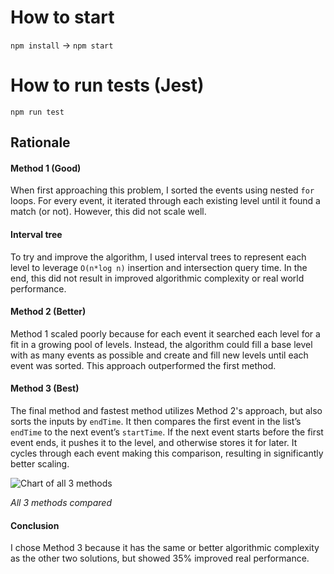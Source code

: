 # How to start

`npm install` →
`npm start`

# How to run tests (Jest)

`npm run test`

## Rationale

#### Method 1 (Good)
When first approaching this problem, I sorted the events using nested `for` loops. For every event, it iterated through each existing level until it found a match (or not). However, this did not scale well.

#### Interval tree
To try and improve the algorithm, I used interval trees to represent each level to leverage `O(n*log n)` insertion and intersection query time. In the end, this did not result in improved algorithmic complexity or real world performance.

#### Method 2 (Better)
Method 1 scaled poorly because for each event it searched each level for a fit in a growing pool of levels. Instead, the algorithm could fill a base level with as many events as possible and create and fill new levels until each event was sorted. This approach outperformed the first method.

#### Method 3 (Best)
The final method and fastest method utilizes Method 2's approach, but also sorts the inputs by `endTime`. It then compares the first event in the list’s `endTime` to the next event’s `startTime`. If the next event starts before the first event ends, it pushes it to the level, and otherwise stores it for later. It cycles through each event making this comparison, resulting in significantly better scaling.

![Chart of all 3 methods](https://i.imgur.com/3ilmdbP.png)

*All 3 methods compared*

#### Conclusion
I chose Method 3 because it has the same or better algorithmic complexity as the other two solutions, but showed 35% improved real performance.



